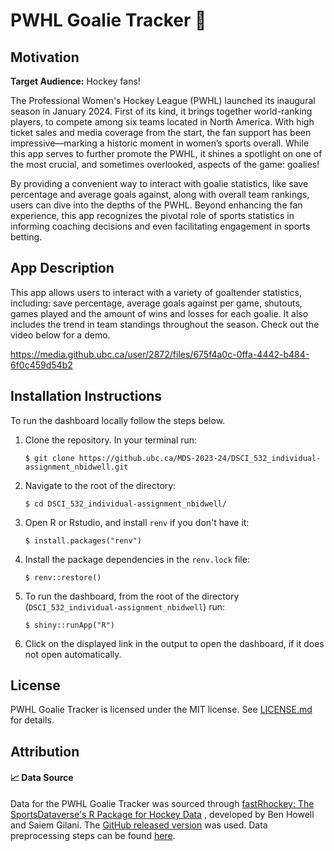 # PWHL Goalie Tracker 🥅

## Motivation

**Target Audience:** Hockey fans!

The Professional Women's Hockey League (PWHL) launched its inaugural season in January 2024. First of its kind, it brings together world-ranking players, to compete among six teams located in North America. With high ticket sales and media coverage from the start, the fan support has been impressive—marking a historic moment in women’s sports overall. While this app serves to further promote the PWHL, it shines a spotlight on one of the most crucial, and sometimes overlooked, aspects of the game: goalies! 

By providing a convenient way to interact with goalie statistics, like save percentage and average goals against, along with overall team rankings, users can dive into the depths of the PWHL.  Beyond enhancing the fan experience, this app recognizes the pivotal role of sports statistics in informing coaching decisions and even facilitating engagement in sports betting. 

## App Description

This app allows users to interact with a variety of goaltender statistics, including: save percentage, average goals against per game, shutouts, games played and the amount of wins and losses for each goalie. It also includes the trend in team standings throughout the season. Check out the video below for a demo. 

https://media.github.ubc.ca/user/2872/files/675f4a0c-0ffa-4442-b484-6f0c459d54b2

## Installation Instructions 

To run the dashboard locally follow the steps below. 

1. Clone the repository. In your terminal run:

    ```console
    $ git clone https://github.ubc.ca/MDS-2023-24/DSCI_532_individual-assignment_nbidwell.git
    ```

2. Navigate to the root of the directory: 
    ```console
    $ cd DSCI_532_individual-assignment_nbidwell/
    ```
    
4. Open R or Rstudio, and install `renv` if you don't have it: 

    ```console
    $ install.packages("renv")
    ```
3. Install the package dependencies in the `renv.lock` file: 

    ```console
    $ renv::restore()
    ```

3. To run the dashboard, from the root of the directory (`DSCI_532_individual-assignment_nbidwell`) run: 

    ```console
    $ shiny::runApp("R")
    ```

4. Click on the displayed link in the output to open the dashboard, if it does not open automatically. 


## License

PWHL Goalie Tracker is licensed under the MIT license. See [LICENSE.md](LICENSE.md) for details. 

## Attribution

#### 📈 Data Source

Data for the PWHL Goalie Tracker was sourced through [fastRhockey: The SportsDataverse's R Package for Hockey Data](https://fastRhockey.sportsdataverse.org) , developed by Ben Howell and Saiem Gilani. The [GitHub released version](https://github.com/sportsdataverse/fastRhockey) was used. Data preprocessing steps can be found [here](https://github.ubc.ca/MDS-2023-24/DSCI_532_individual-assignment_nbidwell/blob/master/R/data_pull_process.R). 
